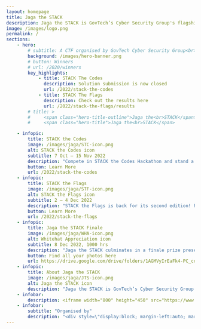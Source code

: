 ```yaml
---
layout: homepage
title: Jaga the STACK
description: Jaga the STACK is GovTech’s Cyber Security Group's flagship community engagement programme
image: /images/logo.png
permalink: /
sections:
    - hero:
        # subtitle: A CTF organised by GovTech Cyber Security Group<br>See you in 2022 for the next STACK the Flags!<br>Check out the winners for the 2020 CTF <a href="/2020/winners">here</a>
        background: /images/hero-banner.png
        # button: Winners
        # url: /2020/winners
        key_highlights:
            - title: STACK The Codes
              description: Solution submission is now closed
              url: /2022/stack-the-codes
            - title: STACK The Flags 
              description: Check out the results here
              url: /2022/stack-the-flags/results
        # title: >
        #     <span class="hero-title-outline">Jaga the<br>STACK</span>
        #     <span class="hero-title">Jaga the<br>STACK</span>

    - infopic: 
        title: STACK the Codes
        image: /images/jaga/STC-icon.png
        alt: STACK the Codes icon
        subtitle: 7 Oct – 15 Nov 2022
        description: "Compete in STACK the Codes Hackathon and stand a chance to bring your ideas to life. STACK the Codes gives competitors 30 days to ideate and develop minimum viable products. The top solutions will be considered for mentorship opportunities under GovTech’s Cyber Security Group to produce a fully functioning Proof-of-Concept!" 
        button: Learn More
        url: /2022/stack-the-codes
    - infopic:
        title: STACK the Flags
        image: /images/jaga/STF-icon.png
        alt: STACK the Flags icon
        subtitle: 2 – 4 Dec 2022
        description: "STACK the Flags is back for its second edition! Pit your skills against local and international cybersecurity communities in a 48-hour jeopardy style Capture-the-Flag competition. STACK the Flags offers challenges across 11 different cybersecurity domains such as Binary Exploitation, Cloud, Cryptography and Internet of Things. Capture the most flags and stand a chance to win attractive prizes!" 
        button: Learn More
        url: /2022/stack-the-flags
    - infopic:
        title: Jaga the STACK Finale
        image: /images/jaga/WHA-icon.png
        alt: Whitehat Appreciation icon 
        subtitle: 8 Dec 2022, 1000 hrs
        description: "Jaga the STACK culminates in a finale prize presentation to celebrate the achievements of top teams from STACK the Codes and STACK the Flags, as well as recognise top local white hats for their contributions to government cybersecurity through GovTech’s crowdsource vulnerability disclosure programmes. Stay tuned for more details."
        button: Find all your photos here
        url: https://drive.google.com/drive/folders/1AGMVyIrEaFk4-PC_co2BOdshAOfScbM4?usp=sharing
    - infopic:
        title: About Jaga the STACK
        image: /images/jaga/JTS-icon.png
        alt: Jaga the STACK icon
        description: "Jaga the STACK is GovTech’s Cyber Security Group's flagship community engagement programme that seeks to build a community of local security researchers to create solutions for cybersecurity challenges, as well as deliver impactful and meaningful experiences for the cybersecurity community."
    - infobar:
        description: <iframe width="800" height="450" src="https://www.youtube.com/embed/kw-S84kgyGI" title="YouTube video player" frameborder="0" allow="accelerometer; autoplay; clipboard-write; encrypted-media; gyroscope; picture-in-picture" allowfullscreen></iframe>
    - infobar:
        subtitle: "Organised by"
        description: "<div style=\"display:block; margin-left:auto; margin-right:auto\"> <img width="300" src=\"/images/csg-logo.png\"> </div>"
---
```

